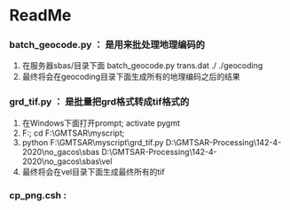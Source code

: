 # ReadMe
###  batch_geocode.py ： 是用来批处理地理编码的
1. 在服务器sbas/目录下面 batch_geocode.py trans.dat ./ ./geocoding
2. 最终将会在geocoding目录下面生成所有的地理编码之后的结果
### grd_tif.py ： 是批量把grd格式转成tif格式的
1. 在Windows下面打开prompt; activate pygmt
2. F:; cd  F:\GMTSAR\myscript; 
3. python F:\GMTSAR\myscript\grd_tif.py D:\GMTSAR-Processing\142-4-2020\no_gacos\sbas D:\GMTSAR-Processing\142-4-2020\no_gacos\sbas\vel
4. 最终将会在vel目录下面生成最终所有的tif
### cp_png.csh : 
